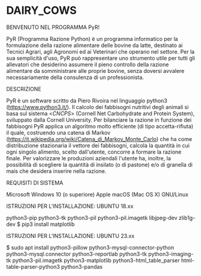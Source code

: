 # DAIRY_COWS
BENVENUTO NEL PROGRAMMA PyR!

PyR (Programma Razione Python) è un programma informatico per la formulazione della razione alimentare delle bovine da latte, destinato ai Tecnici Agrari, agli Agronomi ed ai Veterinari che operano nel settore.
Per la sua semplicità d'uso, PyR può rappresentare uno strumento utile per tutti gli allevatori che desiderino assumere il pieno controllo della razione alimentare da somministrare alle proprie bovine, senza doversi avvalere necessariamente della consulenza di un professionista.


DESCRIZIONE

PyR è un software scritto da Piero Rivoira nel linguaggio python3 (https://www.python3.it/). Il calcolo dei fabbisogni nutritivi degli animali si basa sul sistema <_CNCPS_> (Cornell Net Carbohydrate and Protein System), sviluppato dalla Cornell University. Per bilanciare la razione in funzione dei fabbisogni PyR applica un algoritmo molto efficiente (di tipo accetta-rifiuta) il quale, costruendo una catena di Markov (https://it.wikipedia.org/wiki/Catena_di_Markov_Monte_Carlo) che ha come distribuzione stazionaria il vettore dei fabbisogni, calcola la quantità in cui ogni singolo alimento, scelto dall'utente, concorre a formare la razione finale.
Per valorizzare le produzioni aziendali l'utente ha, inoltre, la possibilità di scegliere la quantità di insilato (o di pastone) e/o di granella di mais che desidera inserire nella razione.


REQUISITI DI SISTEMA

Microsoft Windows 10 (o superiore)
Apple macOS (Mac OS X)
GNU/Linux

ISTRUZIONI PER L'INSTALLAZIONE: UBUNTU 18.xx

 python3-pip python3-tk python3-pil python3-pil.imagetk libjpeg-dev zlib1g-dev
$ pip3 install matplotlib


ISTRUZIONI PER L'INSTALLAZIONE: UBUNTU 23.xx

$ sudo apt install python3-pillow python3-mysql-connector-python python3-mysql.connector python3-reportlab python3-tk python3-imaging-tk python3-pil.imagetk python3-matplotlib python3-html_table_parser html-table-parser-python3 python3-pandas

